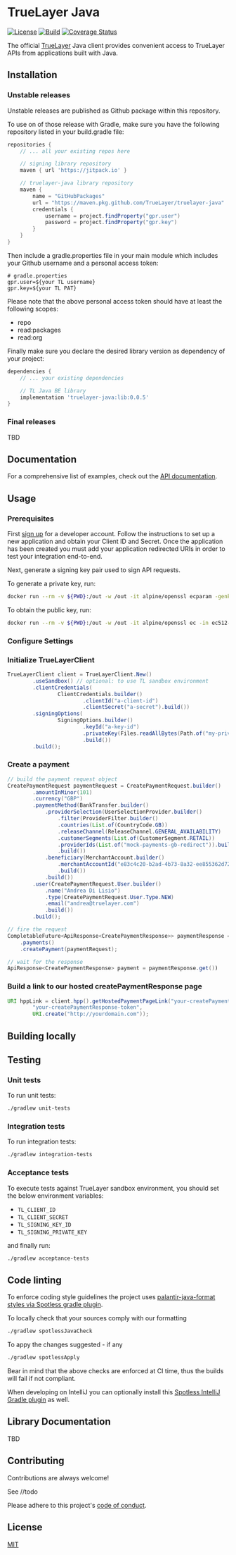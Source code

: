 # TrueLayer Java

[![License](https://img.shields.io/:license-mit-blue.svg)](https://truelayer.mit-license.org/) [![Build](https://github.com/TrueLayer/truelayer-java/actions/workflows/build.yml/badge.svg)](https://github.com/TrueLayer/truelayer-java/actions/workflows/build.yml) [![Coverage Status](https://coveralls.io/repos/github/TrueLayer/truelayer-java/badge.svg?t=gcGKQv)](https://coveralls.io/github/TrueLayer/truelayer-java)


The official [TrueLayer](https://truelayer.com) Java client provides convenient access to TrueLayer APIs from applications built with Java. 

## Installation


### Unstable releases

Unstable releases are published as Github package within this repository. 

To use on of those release with Gradle, make sure you have the following repository listed in your build.gradle file: 
```gradle
repositories {
    // ... all your existing repos here

    // signing library repository
    maven { url 'https://jitpack.io' }

    // truelayer-java library repository
    maven {
        name = "GitHubPackages"
        url = "https://maven.pkg.github.com/TrueLayer/truelayer-java"
        credentials {
            username = project.findProperty("gpr.user")
            password = project.findProperty("gpr.key")
        }
    }    
}
```

Then include a gradle.properties file in your main module which includes your Github username and a personal access token:
 
```properties
# gradle.properties
gpr.user=${your TL username}
gpr.key=${your TL PAT}
```

Please note that the above personal access token should have at least the following scopes: 
- repo
- read:packages
- read:org

Finally make sure you declare the desired library version as dependency of your project: 

```gradle
dependencies {
    // ... your existing dependencies

    // TL Java BE library
    implementation 'truelayer-java:lib:0.0.5'
}
```
### Final releases

TBD

## Documentation

For a comprehensive list of examples, check out the [API documentation](https://docs.truelayer.com).

## Usage

### Prerequisites

First [sign up](https://console.truelayer.com/) for a developer account. Follow the instructions to set up a new application and obtain your Client ID and Secret. Once the application has been created you must add your application redirected URIs in order to test your integration end-to-end. 

Next, generate a signing key pair used to sign API requests.

To generate a private key, run:

```sh
docker run --rm -v ${PWD}:/out -w /out -it alpine/openssl ecparam -genkey -name secp521r1 -noout -out ec512-private-key.pem
```

To obtain the public key, run:

```sh
docker run --rm -v ${PWD}:/out -w /out -it alpine/openssl ec -in ec512-private-key.pem -pubout -out ec512-public-key.pem
```


### Configure Settings


### Initialize TrueLayerClient
```java
TrueLayerClient client = TrueLayerClient.New()
        .useSandbox() // optional: to use TL sandbox environment
        .clientCredentials(
                ClientCredentials.builder()
                        .clientId("a-client-id")
                        .clientSecret("a-secret").build())
        .signingOptions(
                SigningOptions.builder()
                        .keyId("a-key-id")
                        .privateKey(Files.readAllBytes(Path.of("my-private-key.pem")))
                        .build())
        .build();
```

### Create a payment
```java
// build the payment request object
CreatePaymentRequest paymentRequest = CreatePaymentRequest.builder()
        .amountInMinor(101)
        .currency("GBP")
        .paymentMethod(BankTransfer.builder()
            .providerSelection(UserSelectionProvider.builder()
                .filter(ProviderFilter.builder()
                .countries(List.of(CountryCode.GB))
                .releaseChannel(ReleaseChannel.GENERAL_AVAILABILITY)
                .customerSegments(List.of(CustomerSegment.RETAIL))
                .providerIds(List.of("mock-payments-gb-redirect")).build())
                .build())
            .beneficiary(MerchantAccount.builder()
                .merchantAccountId("e83c4c20-b2ad-4b73-8a32-ee855362d72a")
                .build())
            .build())
        .user(CreatePaymentRequest.User.builder()
            .name("Andrea Di Lisio")
            .type(CreatePaymentRequest.User.Type.NEW)
            .email("andrea@truelayer.com")
            .build())
        .build();        

// fire the request        
CompletableFuture<ApiResponse<CreatePaymentResponse>> paymentResponse = client
    .payments()
    .createPayment(paymentRequest);

// wait for the response
ApiResponse<CreatePaymentResponse> payment = paymentResponse.get())
```

### Build a link to our hosted createPaymentResponse page
```java
URI hppLink = client.hpp().getHostedPaymentPageLink("your-createPaymentResponse-id",
        "your-createPaymentResponse-token",
        URI.create("http://yourdomain.com"));
```

## Building locally

## Testing
### Unit tests

To run unit tests: 
```sh
./gradlew unit-tests
```

### Integration tests

To run integration tests:
```sh
./gradlew integration-tests
```

### Acceptance tests

To execute tests against TrueLayer sandbox environment, you should set the below environment variables:
- `TL_CLIENT_ID`
- `TL_CLIENT_SECRET`
- `TL_SIGNING_KEY_ID`
- `TL_SIGNING_PRIVATE_KEY`

and finally run:
```sh
./gradlew acceptance-tests
```
## Code linting
To enforce coding style guidelines the project uses [palantir-java-format styles via Spotless gradle plugin](https://github.com/diffplug/spotless/tree/main/plugin-gradle#palantir-java-format).


To locally check that your sources comply with our formatting
```sh
./gradlew spotlessJavaCheck
```

To appy the changes suggested - if any
```sh
./gradlew spotlessApply
```

Bear in mind that the above checks are enforced at CI time, thus 
the builds will fail if not compliant.

When developing on IntelliJ you can optionally install this [Spotless IntelliJ Gradle plugin](https://github.com/ragurney/spotless-intellij-gradle) as well.

## Library Documentation
TBD

## Contributing

Contributions are always welcome!

See //todo

Please adhere to this project's [code of conduct](CODE_OF_CONDUCT.md).

  
## License

[MIT](LICENSE)
